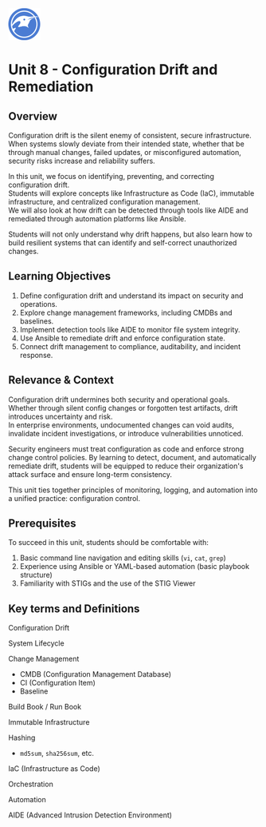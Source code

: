 <div class="flex-container">
        <img src="https://github.com/ProfessionalLinuxUsersGroup/img/blob/main/Assets/Logos/ProLUG_Round_Transparent_LOGO.png?raw=true" width="64" height="64"></img>
    <p>
        <h1>Unit 8 - Configuration Drift and Remediation</h1>
    </p>
</div>

## Overview

Configuration drift is the silent enemy of consistent, secure infrastructure.  
When systems slowly deviate from their intended state, whether that be through manual 
changes, failed updates, or misconfigured automation, security risks increase and 
reliability suffers.

In this unit, we focus on identifying, preventing, and correcting configuration drift.  
Students will explore concepts like Infrastructure as Code (IaC), immutable 
infrastructure, and centralized configuration management.  
We will also look at how drift can be detected through tools like AIDE and remediated 
through automation platforms like Ansible.

Students will not only understand why drift happens, but also learn how to build
resilient systems that can identify and self-correct unauthorized changes.

## Learning Objectives

1. Define configuration drift and understand its impact on security and operations.
2. Explore change management frameworks, including CMDBs and baselines.
3. Implement detection tools like AIDE to monitor file system integrity.
4. Use Ansible to remediate drift and enforce configuration state.
5. Connect drift management to compliance, auditability, and incident response.

## Relevance & Context

Configuration drift undermines both security and operational goals.  
Whether through silent config changes or forgotten test artifacts, drift introduces 
uncertainty and risk.  
In enterprise environments, undocumented changes can void audits, invalidate incident 
investigations, or introduce vulnerabilities unnoticed.

Security engineers must treat configuration as code and enforce strong change control
policies. By learning to detect, document, and automatically remediate drift, 
students will be equipped to reduce their organization's attack surface and ensure 
long-term consistency.

This unit ties together principles of monitoring, logging, and automation into a 
unified practice: configuration control.

## Prerequisites

To succeed in this unit, students should be comfortable with:

1. Basic command line navigation and editing skills (`vi`, `cat`, `grep`)
2. Experience using Ansible or YAML-based automation (basic playbook structure)
3. Familiarity with STIGs and the use of the STIG Viewer

## Key terms and Definitions

Configuration Drift  

System Lifecycle  

Change Management  
- CMDB (Configuration Management Database)  
- CI (Configuration Item)  
- Baseline  

Build Book / Run Book  

Immutable Infrastructure  

Hashing  
- `md5sum`, `sha256sum`, etc.  

IaC (Infrastructure as Code)  

Orchestration  

Automation  

AIDE (Advanced Intrusion Detection Environment)  

